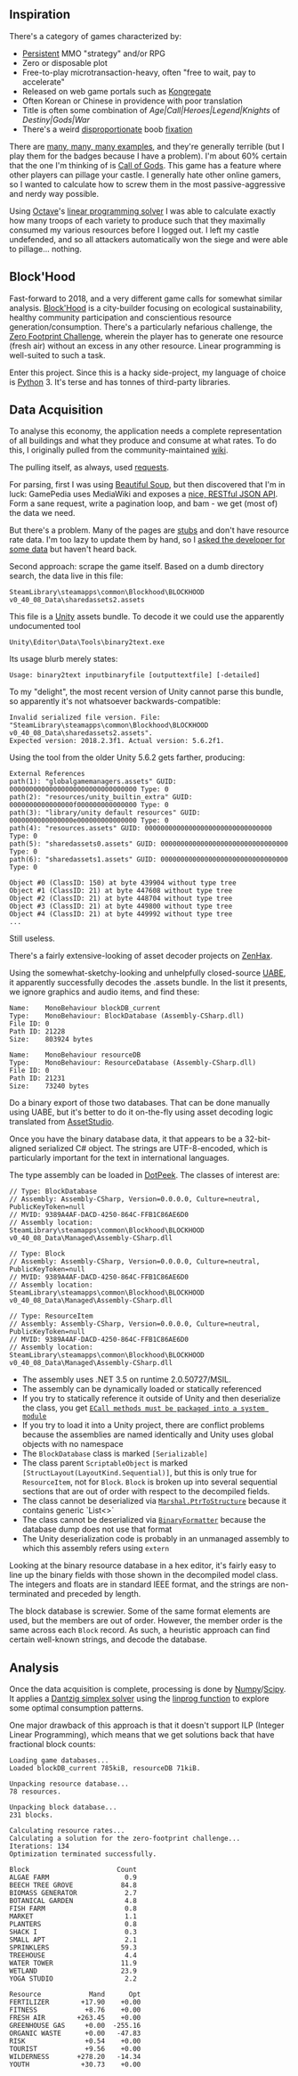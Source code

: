 Inspiration
-----------

There's a category of games characterized by:
- [Persistent](https://en.wikipedia.org/wiki/Persistent_world) MMO "strategy" and/or RPG
- Zero or disposable plot
- Free-to-play microtransaction-heavy, often "free to wait, pay to accelerate"
- Released on web game portals such as [Kongregate](www.kongregate.com)
- Often Korean or Chinese in providence with poor translation
- Title is often some combination of *Age|Call|Heroes|Legend|Knights* of *Destiny|Gods|War*
- There's a weird
  [disproportionate](http://img3.mmo.mmo4arab.com/news/2014/09/15/revelation1.jpg)
  boob
  [fixation](http://www.mmojam.com/wp-content/uploads/2014/12/Age-of-Civilization-The-Dawn-of-Civilization-Wallpaper.jpg)

There are
[many, many, many examples](https://www.kongregate.com/mmo-games), and they're generally terrible (but I play them for
the badges because I have a problem). I'm about 60% certain that the one I'm thinking of is
[Call of Gods](https://www.kongregate.com/games/callofgods/call-of-gods).
This game has a feature where other players can pillage your castle. I generally hate other online gamers, so I wanted
to calculate how to screw them in the most passive-aggressive and nerdy way possible.

Using [Octave](https://www.gnu.org/software/octave)'s
[linear programming solver](https://octave.org/doc/v4.0.0/Linear-Programming.html) I was able to calculate exactly how
many troops of each variety to produce such that they maximally consumed my various resources before I logged out. I
left my castle undefended, and so all attackers automatically won the siege and were able to pillage... nothing.

Block'Hood
----------

Fast-forward to 2018, and a very different game calls for somewhat similar analysis.
[Block'Hood](https://www.plethora-project.com/blockhood) is a city-builder focusing on ecological sustainability,
healthy community participation and conscientious resource generation/consumption. There's a particularly nefarious
challenge, the
[Zero Footprint Challenge](https://blockhood.gamepedia.com/Challenges#12._Zero_footprint),
wherein the player has to generate one resource (fresh air) without an excess in any other resource. Linear programming
is well-suited to such a task.

Enter this project. Since this is a hacky side-project, my language of choice is [Python](https://www.python.org) 3.
It's terse and has tonnes of third-party libraries.

Data Acquisition
----------------

To analyse this economy, the application needs a complete representation of all buildings and what they produce and
consume at what rates. To do this, I originally pulled from the community-maintained
[wiki](https://blockhood.gamepedia.com).

The pulling itself, as always, used [requests](http://docs.python-requests.org).

For parsing, first I was using [Beautiful Soup](https://www.crummy.com/software/BeautifulSoup), but then discovered that
I'm in luck: GamePedia uses MediaWiki and exposes a
[nice, RESTful JSON API](https://www.mediawiki.org/wiki/API:Main_page). Form a sane request, write a pagination loop,
and bam - we get (most of) the data we need.

But there's a problem. Many of the pages are
[stubs](https://blockhood.gamepedia.com/Category:Stubs) and don't have resource rate data. I'm too lazy to update them
by hand, so I
[asked the developer for some data](https://www.facebook.com/blockhoodgame/posts/1877621299022835)
but haven't heard back.

Second approach: scrape the game itself. Based on a dumb directory search, the data live in this file:

    SteamLibrary\steamapps\common\Blockhood\BLOCKHOOD v0_40_08_Data\sharedassets2.assets

This file is a [Unity](https://unity3d.com) assets bundle. To decode it we could use the apparently undocumented tool

    Unity\Editor\Data\Tools\binary2text.exe

Its usage blurb merely states:

    Usage: binary2text inputbinaryfile [outputtextfile] [-detailed]

To my "delight", the most recent version of Unity cannot parse this bundle, so apparently it's not whatsoever
backwards-compatible:

    Invalid serialized file version. File: "SteamLibrary\steamapps\common\Blockhood\BLOCKHOOD v0_40_08_Data\sharedassets2.assets".
    Expected version: 2018.2.3f1. Actual version: 5.6.2f1.

Using the tool from the older Unity 5.6.2 gets farther, producing:

    External References
    path(1): "globalgamemanagers.assets" GUID: 00000000000000000000000000000000 Type: 0
    path(2): "resources/unity_builtin_extra" GUID: 0000000000000000f000000000000000 Type: 0
    path(3): "library/unity default resources" GUID: 0000000000000000e000000000000000 Type: 0
    path(4): "resources.assets" GUID: 00000000000000000000000000000000 Type: 0
    path(5): "sharedassets0.assets" GUID: 00000000000000000000000000000000 Type: 0
    path(6): "sharedassets1.assets" GUID: 00000000000000000000000000000000 Type: 0
    
    Object #0 (ClassID: 150) at byte 439904 without type tree
    Object #1 (ClassID: 21) at byte 447608 without type tree
    Object #2 (ClassID: 21) at byte 448704 without type tree
    Object #3 (ClassID: 21) at byte 449800 without type tree
    Object #4 (ClassID: 21) at byte 449992 without type tree
    ...

Still useless.

There's a fairly extensive-looking of asset decoder projects on
[ZenHax](http://zenhax.com/viewtopic.php?f=9&t=12).

Using the somewhat-sketchy-looking and unhelpfully closed-source
[UABE](https://github.com/DerPopo/UABE),
 it apparently successfully decodes the .assets bundle. In the list it presents, we ignore graphics and audio items, and
 find these:

    Name:    MonoBehaviour blockDB_current
    Type:    MonoBehaviour: BlockDatabase (Assembly-CSharp.dll)
    File ID: 0
    Path ID: 21228
    Size:    803924 bytes

    Name:    MonoBehaviour resourceDB
    Type:    MonoBehaviour: ResourceDatabase (Assembly-CSharp.dll)
    File ID: 0
    Path ID: 21231
    Size:    73240 bytes

Do a binary export of those two databases. That can be done manually using UABE, but it's better to do it on-the-fly
using asset decoding logic translated from
[AssetStudio](https://github.com/Perfare/AssetStudio).
 
Once you have the binary database data, it that appears to be a 32-bit-aligned serialized C# object. The strings are
UTF-8-encoded, which is particularly important for the text in international languages.

The type assembly can be loaded in [DotPeek](https://www.jetbrains.com/decompiler). The classes of interest are:

    // Type: BlockDatabase
    // Assembly: Assembly-CSharp, Version=0.0.0.0, Culture=neutral, PublicKeyToken=null
    // MVID: 9389A4AF-DACD-4250-864C-FFB1C86AE6D0
    // Assembly location: SteamLibrary\steamapps\common\Blockhood\BLOCKHOOD v0_40_08_Data\Managed\Assembly-CSharp.dll
    
    // Type: Block
    // Assembly: Assembly-CSharp, Version=0.0.0.0, Culture=neutral, PublicKeyToken=null
    // MVID: 9389A4AF-DACD-4250-864C-FFB1C86AE6D0
    // Assembly location: SteamLibrary\steamapps\common\Blockhood\BLOCKHOOD v0_40_08_Data\Managed\Assembly-CSharp.dll
    
    // Type: ResourceItem
    // Assembly: Assembly-CSharp, Version=0.0.0.0, Culture=neutral, PublicKeyToken=null
    // MVID: 9389A4AF-DACD-4250-864C-FFB1C86AE6D0
    // Assembly location: SteamLibrary\steamapps\common\Blockhood\BLOCKHOOD v0_40_08_Data\Managed\Assembly-CSharp.dll


- The assembly uses .NET 3.5 on runtime 2.0.50727/MSIL.
- The assembly can be dynamically loaded or statically referenced
- If you try to statically reference it outside of Unity and then deserialize the class, you get
  [`ECall methods must be packaged into a system module`](https://forum.unity.com/threads/c-error-ecall-methods-must-be-packaged-into-a-system-module.199361/)
- If you try to load it into a Unity project, there are conflict problems because the assemblies are named identically 
  and Unity uses global objects with no namespace
- The `BlockDatabase` class is marked `[Serializable]` 
- The class parent `ScriptableObject` is marked `[StructLayout(LayoutKind.Sequential)]`, but this is only true for
  `ResourceItem`, not for `Block`. `Block` is broken up into several sequential sections that are out of order with
  respect to the decompiled fields.
- The class cannot be deserialized via
  [`Marshal.PtrToStructure`](https://msdn.microsoft.com/en-us/library/4ca6d5z7(v=vs.110).aspx)
  because it contains generic `List<>`
- The class cannot be deserialized via
  [`BinaryFormatter`](https://msdn.microsoft.com/en-us/library/system.runtime.serialization.formatters.binary.binaryformatter(v=vs.110).aspx)
  because the database dump does not use that format
- The Unity deserialization code is probably in an unmanaged assembly to which this assembly refers using `extern`

Looking at the binary resource database in a hex editor, it's fairly easy to line up the binary fields with those shown
in the decompiled model class. The integers and floats are in standard IEEE format, and the strings are non-terminated
and preceded by length.

The block database is screwier. Some of the same format elements are used, but the members are out of order. However,
the member order is the same across each `Block` record. As such, a heuristic approach can find certain well-known
strings, and decode the database.

Analysis
--------

Once the data acquisition is complete, processing is done by
[Numpy](http://www.numpy.org)/[Scipy](https://scipy.org).
It applies a 
[Dantzig simplex solver](https://en.wikipedia.org/wiki/Simplex_algorithm)
using the
[linprog function](https://docs.scipy.org/doc/scipy/reference/generated/scipy.optimize.linprog.html)
to explore some optimal consumption patterns.

One major drawback of this approach is that it doesn't support ILP (Integer Linear Programming), which means that we get
solutions back that have fractional block counts:

    Loading game databases...
    Loaded blockDB_current 785kiB, resourceDB 71kiB.
    
    Unpacking resource database...
    78 resources.
    
    Unpacking block database...
    231 blocks.
    
    Calculating resource rates...
    Calculating a solution for the zero-footprint challenge...
    Iterations: 134
    Optimization terminated successfully.
    
    Block                      Count
    ALGAE FARM                   0.9
    BEECH TREE GROVE            84.8
    BIOMASS GENERATOR            2.7
    BOTANICAL GARDEN             4.8
    FISH FARM                    0.8
    MARKET                       1.1
    PLANTERS                     0.8
    SHACK I                      0.3
    SMALL APT                    2.1
    SPRINKLERS                  59.3
    TREEHOUSE                    4.4
    WATER TOWER                 11.9
    WETLAND                     23.9
    YOGA STUDIO                  2.2
    
    Resource            Mand      Opt
    FERTILIZER        +17.90    +0.00
    FITNESS            +8.76    +0.00
    FRESH AIR        +263.45    +0.00
    GREENHOUSE GAS     +0.00  -255.16
    ORGANIC WASTE      +0.00   -47.83
    RISK               +0.54    +0.00
    TOURIST            +9.56    +0.00
    WILDERNESS       +278.20   -14.34
    YOUTH             +30.73    +0.00
